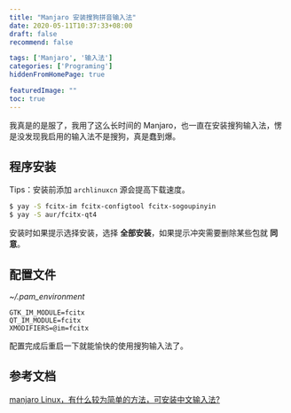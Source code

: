 ```yaml
---
title: "Manjaro 安装搜狗拼音输入法"
date: 2020-05-11T10:37:33+08:00
draft: false
recommend: false

tags: ['Manjaro', '输入法']
categories: ['Programing']
hiddenFromHomePage: true

featuredImage: ""
toc: true
---
```


我真是的是服了，我用了这么长时间的 Manjaro，也一直在安装搜狗输入法，愣是没发现我启用的输入法不是搜狗，真是蠢到爆。

<!--more-->

## 程序安装

Tips：安装前添加 `archlinuxcn` 源会提高下载速度。

```bash
$ yay -S fcitx-im fcitx-configtool fcitx-sogoupinyin
$ yay -S aur/fcitx-qt4
```

安装时如果提示选择安装，选择 **全部安装**，如果提示冲突需要删除某些包就 **同意**。

## 配置文件

*~/.pam_environment*

```
GTK_IM_MODULE=fcitx
QT_IM_MODULE=fcitx
XMODIFIERS=@im=fcitx
```

配置完成后重启一下就能愉快的使用搜狗输入法了。

## 参考文档

[manjaro Linux，有什么较为简单的方法，可安装中文输入法? ](https://www.zhihu.com/question/330715155/answer/731357066)